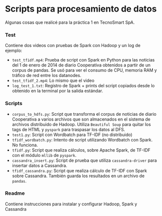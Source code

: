 # Scripts para procesamiento de datos

Algunas cosas que realicé para la práctica 1 en TecnoSmart SpA.

### Test

Contiene dos videos con pruebas de Spark con Hadoop y un log de ejemplo:

* `test_tfidf.mp4`: Prueba de script con Spark en Python para las noticias del 1 de enero de 2014 de diario Cooperativa obtenidos a partir de un corpus de pandas. Se usó para ver el consumo de CPU, memoria RAM y tráfico de red entre los datanodes.
* `test_tfidf_2.mp4`: Lo mismo que el video
* `log_test_1.txt`: Registro de Spark + prints del script copiados desde lo obtenido en la terminal por la salida estándar.

### Scripts

* `corpus_to_hdfs.py`: Script que transforma el corpus de noticias de diario Cooperativa a varios archivos que son almacenados en el sistema de archivos distribuido de Hadoop. Utiliza `Beautiful Soup` para quitar los tags de HTML y `pyspark` para traspasar los datos al DFS.
* `test1.py`: Script con Wordbatch para TF-IDF (no distribuido)
* `tfidf_wordbatch.py`: Intento de script utilizando Wordbatch con Spark. No funciona.
* `tfidf.py`: Script que realiza cálculos, sobre Apache Spark, de TF-IDF con el módulo `mllib` de `pyspark`.
* `cassandra_insert.py`: Script de prueba que utiliza `cassandra-driver` para insertar datos a Cassandra.
* `tfidf_cassandra.py`: Script que realiza cálculo de TF-IDF con Spark sobre Cassandra. También guarda los resultados en un archivo de `pandas`.


### Readme

Contiene instrucciones para instalar y configurar Hadoop, Spark y Cassandra